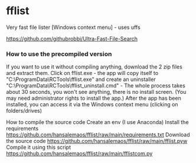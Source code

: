 # fflist
Very fast file lister [Windows context menu] - uses uffs

https://github.com/githubrobbi/Ultra-Fast-File-Search

### How to use the precompiled version

If you want to use it without compiling anything, download the 2 zip files and extract them. Click on fflist.exe - the app will copy itself to "C:\ProgramData\RCTools\fflist.exe" and create an uninstaller "C:\ProgramData\RCTools\fflist_uninstall.cmd" - The whole process takes about 30 seconds, you won't see anything, there is no install screen. (You may need administrator rights to install the app.) After the app has been installed, you can access it via the Windows context menu (clicking on folders/drives)

How to compile the source code
Create an env (I use Anaconda)
Install the requirements https://github.com/hansalemaos/fflist/raw/main/requirements.txt
Download the source code https://github.com/hansalemaos/fflist/raw/main/fflist.pyw
Compile it using this script https://github.com/hansalemaos/fflist/raw/main/fflistcom.py
